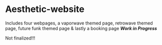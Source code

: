 # Aesthetic-website
 Includes four webpages, a vaporwave themed page, retrowave themed page, future funk themed page & lastly a booking page
***Work in Progress***

Not finalized!!!
